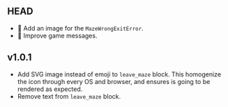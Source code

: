 ## HEAD

- 🎨 Add an image for the `MazeWrongExitError`.
- 🎨 Improve game messages.

## v1.0.1

- Add SVG image instead of emoji to `leave_maze` block. This homogenize the icon through every OS and browser, and ensures is going to be rendered as expected.
- Remove text from `leave_maze` block.
